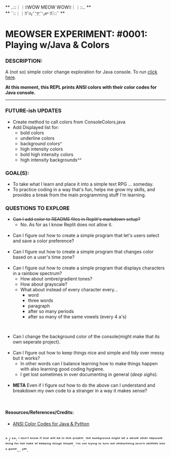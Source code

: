 ** ..::⋮⋮⁞⁞WOW MEOW WOW⁞⁞⋮⋮::.. **<br> 
** ˙˙::⋮⋮⁞⁞˓˓ก₍⸍⸌̣ʷ̣̫⸍̣⸌₎ค˒˒ ⁞⁞⋮⋮::˙˙ **<br> 

<h1>MEOWSER EXPERIMENT: #0001: Playing w/Java & Colors</h1> 

<h3>DESCRIPTION:</h3> 

A (not so) simple color change exploration for Java console. To run [click here](https://replit.com/@meowser/ColorsDukeOne).
<br>

**At this moment, this REPL prints ANSI colors with their color codes for Java console.**

<hr>

<h3>FUTURE-ish UPDATES</h3>

- Create method to call colors from ConsoleColors.java
- Add Displayed list for:
  - bold colors
  - underline colors
  - background colors^
  - high intensity colors
  - bold high intensity colors
  - high intensity backgrounds^^ 

<h3>GOAL(S):</h3>

- To take what I learn and place it into a simple text RPG ... someday.
- To practice coding in a way that's fun, helps me grow my skills, and provides a break from the main programming stuff I'm learning. 

<h3>QUESTIONS TO EXPLORE</h3> 


- ~~Can I add color to README files in Replit's markdown setup?~~
  - No. As for as I know Replit does not allow it.
<br><br>
- Can I figure out how to create a simple program that let's users select and save a color preference?
<br><br>
- Can I figure out how to create a simple program that changes color based on a user's time zone?
<br><br>
- Can I figure out how to create a simple program that displays characters in a rainbow spectrum?
  - How about ombre/gradient tones?
  - How about grayscale?
  - What about instead of every character every...
    - word
    - three words
    - paragraph
    - after so many periods
    - after so many of the same vowels (every 4 a's)
  
<br>

- Can I change the background color of the console(might make that its own seperate project).
<br><br>
- Can I figure out how to keep things nice and simple and tidy over messy but it works?
  - In other words can I balance learning how to make things happen with also learning good coding hygiene.
  - I get lost sometimes in over documenting in general (*deep sighs*).
<br><br>
- **META** Even if I figure out how to do the above can I understand and breakdown my own code to a stranger in a way it makes sense?

<br>

<h4>Resources/References/Credits:</h4> 

- [ANSI Color Codes for Java & Python](https://www.codegrepper.com/code-examples/java/ansi+colors)
<br><br>


**^** / **^^**: ⁱ ᵈᵒⁿ'ᵗ ᵏⁿᵒʷ ⁱᶠ ᵗʰᵃᵗ ʷⁱˡˡ ᵇᵉ ⁱⁿ ᵗʰⁱˢ ᵖʳᵒʲᵉᶜᵗ. ᵗʰᵉ ᵇᵃᶜᵏᵍʳᵒᵘⁿᵈ ᵐⁱᵍʰᵗ ᵇᵉ ᵃ ʷʰᵒˡᵉ ᵒᵗʰᵉʳ ˢᵉᵖᵃʳᵃᵗᵉ ᵗʰⁱⁿᵍ ᶠᵒʳ ᵗʰᵉ ˢᵃᵏᵉ ᵒᶠ ᵏᵉᵉᵖⁱⁿᵍ ᵗʰⁱⁿᵍˢ ˢⁱᵐᵖˡᵉ. ⁱ'ᵐ ⁿᵒᵗ ᵗʳʸⁱⁿᵍ ᵗᵒ ᵗᵘʳⁿ ᵐᵉ ʳᵉˢᵉᵃʳᶜʰⁱⁿᵍ ʲᵃᵛᵃ'ˢ ᵃᵇⁱˡⁱᵗⁱᵉˢ ⁱⁿᵗᵒ ᵃ ᵍᵃᵐᵉ... ʸᵉᵗ. 